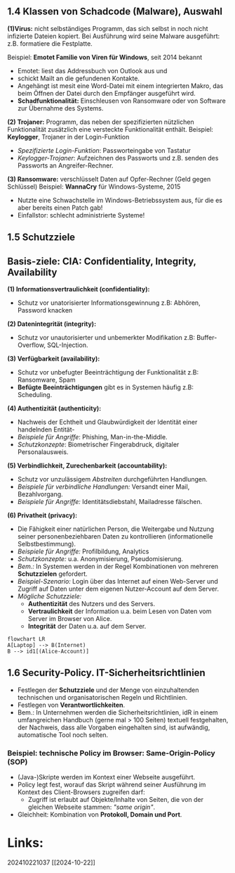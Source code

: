 ## 1.4 Klassen von Schadcode (Malware), Auswahl
**(1)Virus:** nicht selbständiges Programm, das sich selbst in noch nicht infizierte Dateien kopiert. Bei Ausführung wird seine Malware ausgeführt: z.B. formatiere die Festplatte.

Beispiel: **Emotet Familie von Viren für Windows**, seit 2014 bekannt
- Emotet: liest das Addressbuch von Outlook aus und
- schickt Mailt an die gefundenen Kontakte.
- Angehängt ist mesit eine Word-Datei mit einem integrierten Makro, das beim Öffnen der Datei durch den Empfänger ausgeführt wird.
- **Schadfunktionalität:**
	Einschleusen von Ransomware oder von Software zur Übernahme des Systems.

**(2) Trojaner:** Programm, das neben der spezifizierten nützlichen Funktionalität zusätzlich eine versteckte Funktionalität enthält.
Beispiel: **Keylogger**, Trojaner in der Login-Funktion
- *Spezifizierte Login-Funktion*: Passworteingabe von Tastatur
- *Keylogger-Trojaner*: Aufzeichnen des Passworts und z.B. senden des Passworts an Angreifer-Rechner.

**(3) Ransomware:** verschlüsselt Daten auf Opfer-Rechner (Geld gegen Schlüssel)
Beispiel: **WannaCry** für Windows-Systeme, 2015
- Nutzte eine Schwachstelle im Windows-Betriebssystem aus, für die es aber bereits einen Patch gab!
- Einfallstor: schlecht administrierte Systeme!
## 1.5 Schutzziele
## Basis-ziele: **CIA:** Confidentiality, Integrity,  Availability
**(1) Informationsvertraulichkeit (confidentiality):**
- Schutz vor unatorisierter Informationsgewinnung z.B: Abhören, Password knacken

**(2) Datenintegrität (integrity):** 
- Schutz vor unautorisierter und unbemerkter Modifikation z.B: Buffer-Overflow, SQL-Injection.

**(3) Verfügbarkeit (availability):**
- Schutz vor unbefugter Beeinträchtigung der Funktionalität z.B: Ransomware, Spam
- **Befügte Beeinträchtigungen** gibt es in Systemen häufig z.B: Scheduling.

**(4) Authentizität (authenticity):**
- Nachweis der Echtheit und Glaubwürdigkeit der Identität einer handelnden Entität-
- *Beispiele für Angriffe*: Phishing, Man-in-the-Middle.
- *Schutzkonzepte*: Biometrischer Fingerabdruck, digitaler Personalausweis.

**(5) Verbindlichkeit, Zurechenbarkeit (accountability):**
- Schutz vor unzulässigem *Abstreiten* durchgeführten Handlungen.
- *Beispiele für verbindliche Handlungen:* Versandt einer Mail, Bezahlvorgang.
- *Beispiele für Angriffe:* Identitätsdiebstahl, Mailadresse fälschen.

**(6) Privatheit (privacy):**
- Die Fähigkeit einer natürlichen Person, die Weitergabe und Nutzung seiner personenbeziehbaren Daten zu kontrollieren (informationelle Selbstbestimmung).
- *Beispiele für Angriffe:* Profilbildung, Analytics
- *Schutzkonzepte:* u.a. Anonymisierung, Pseudomisierung.
- *Bem.:* In Systemen werden in der Regel Kombinationen von mehreren **Schutzzielen** gefordert.
- *Beispiel-Szenario:* Login über das Internet auf einen Web-Server und Zugriff auf Daten unter dem eigenen Nutzer-Account auf dem Server.
- *Mögliche Schutzziele:*
	- **Authentizität** des Nutzers und des Servers.
	- **Vertraulichkeit** der Information u.a. beim Lesen von Daten vom Server im Browser von Alice.
	- **Integrität** der Daten u.a. auf dem Server.
```mermaid
flowchart LR
A[Laptop] --> B(Internet)
B --> id1[(Alice-Account)]
````
## 1.6 Security-Policy. IT-Sicherheitsrichtlinien
- Festlegen der **Schutzziele** und der Menge von einzuhaltenden technischen und organisatorischen Regeln und Richtlinien.
- Festlegen von **Verantwortlichkeiten**.
- Bem.: In Unternehmen werden die Sicherheitsrichtlinien, idR in einem umfangreichen Handbuch (gerne mal > 100 Seiten) textuell festgehalten, der Nachweis, dass alle Vorgaben eingehalten sind, ist aufwändig, automatische Tool noch selten.
### Beispiel: technische Policy im Browser: Same-Origin-Policy (SOP)
- (Java-)Skripte werden im Kontext einer Webseite ausgeführt.
- Policy legt fest, worauf das Skript während seiner Ausführung im Kontext des Client-Browsers zugreifen darf:
	- Zugriff ist erlaubt auf Objekte/Inhalte von Seiten, die von der gleichen Webseite stammen: *"same origin"*.
- Gleichheit: Kombination von **Protokoll, Domain und Port**.

# Links: 




202410221037
[[2024-10-22]]